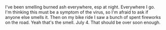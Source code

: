 I've been smelling burned ash everywhere, esp at night. Everywhere I go. I'm thinking this must be a symptom of the virus, so I'm afraid to ask if anyone else smells it. Then on my bike ride I saw a bunch of spent fireworks on the road. Yeah that's the smell. July 4. That should be over soon enough. 
